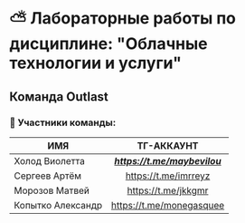 # :partly_sunny: Лабораторные работы по дисциплине: "Облачные технологии и услуги"
## Команда Outlast
### :japanese_castle: Участники команды:

| ИМЯ | ТГ-АККАУНТ |
|----------------|:---------:|
| Холод Виолетта | ***https://t.me/maybevilou*** | 
| Сергеев Артём | https://t.me/imrreyz | 
| Морозов Матвей | https://t.me/jkkgmr | 
| Копытко Александр | https://t.me/monegasquee | 
